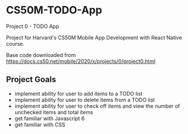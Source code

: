 # CS50M-TODO-App
Project 0 - TODO App

Project for Harvard's CS50M Mobile App Development with React Native course.

Base code downloaded from https://docs.cs50.net/mobile/2020/x/projects/0/project0.html 

## Project Goals
- implement ability for user to add items to a TODO list
- implement ability for user to delete items from a TODO list
- implement ability for user to check off items and view the number of unchecked items and total items
- get familiar with Javascript 6
- get familiar with CSS
